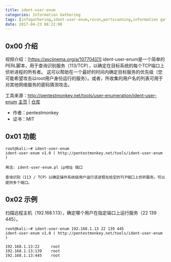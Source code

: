 ```yaml
---
title: ident-user-enum
categories: Information Gathering
tags: [infogathering,ident-user-enum,recon,portscanning,information gathering,kali linux,enumeration]
date: 2017-04-23 08:22:00
---
```

0x00 介绍
-------
视频介绍：[https://asciinema.org/a/107704][1]
ident-user-enum是一个简单的PERL脚本，用于查询识别服务（113/TCP），以确定在目标系统的每个TCP端口上侦听进程的所有者。 这可以帮助在一个最好的时间内确定目标服务的优先级（您可能希望攻击以root用户身份运行的服务）。或者，所收集的用户名的列表可用于对其他网络服务的密码猜测攻击。

<!--more-->

工具来源：http://pentestmonkey.net/tools/user-enumeration/ident-user-enum
[主页][2] | [仓库][3]

 - 作者：pentestmonkey
 - 证书：MIT

0x01 功能
-------
```plain
root@kali:~# ident-user-enum
ident-user-enum v1.0 ( http://pentestmonkey.net/tools/ident-user-enum )

用法: ident-user-enum.pl ip地址 端口

查询识别（113 / TCP）以确定操作系统级用户运行该进程在给定的TCP端口上侦听服务。可以提供多个端口。
```
0x02 示例
-------
扫描远程主机（192.168.1.13），确定哪个用户在指定端口上运行服务（22 139 445）。
```plain
root@kali:~# ident-user-enum 192.168.1.13 22 139 445
ident-user-enum v1.0 ( http://pentestmonkey.net/tools/ident-user-enum )

192.168.1.13:22     root
192.168.1.13:139    root
192.168.1.13:445    root
```


  [1]: https://asciinema.org/a/107704
  [2]: http://pentestmonkey.net/tools/user-enumeration/ident-user-enum
  [3]: http://git.kali.org/gitweb/?p=packages/ident-user-enum.git